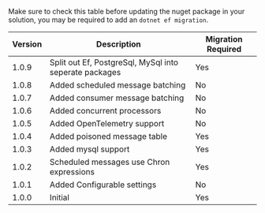 Make sure to check this table before updating the nuget package in your solution, you may be required to add an `dotnet ef migration`.

| Version | Description                                            | Migration Required |
| ------- | ------------------------------------------------------ | ------------------ |
| 1.0.9   | Split out Ef, PostgreSql, MySql into seperate packages | Yes                |
| 1.0.8   | Added scheduled message batching                       | No                 |
| 1.0.7   | Added consumer message batching                        | No                 |
| 1.0.6   | Added concurrent processors                            | No                 |
| 1.0.5   | Added OpenTelemetry support                            | No                 |
| 1.0.4   | Added poisoned message table                           | Yes                |
| 1.0.3   | Added mysql support                                    | Yes                |
| 1.0.2   | Scheduled messages use Chron expressions               | Yes                |
| 1.0.1   | Added Configurable settings                            | No                 |
| 1.0.0   | Initial                                                | Yes                |
